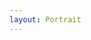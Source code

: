 ```yaml
---
layout: Portrait
---
```


<script type="text/javascript">
    $('#sidebar').load('/static/sidebar/Portrait_Geschichte_des_FEG.html', function() {
        ajaxload('Portrait', 'Geschichte_des_FEG/1');
    }
</script>
